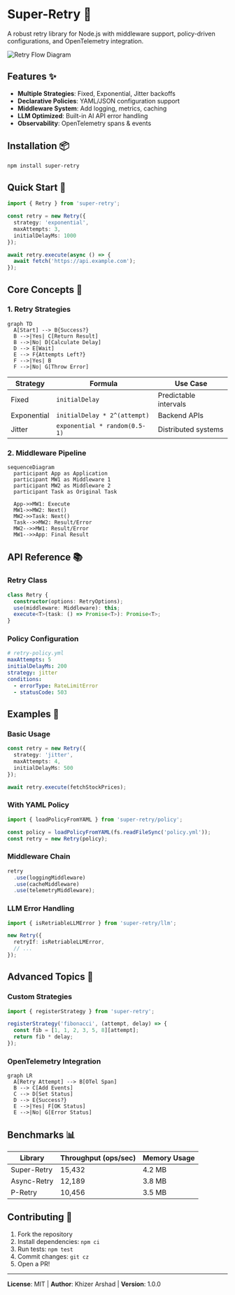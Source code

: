 # Super-Retry 🔄

A robust retry library for Node.js with middleware support, policy-driven configurations, and OpenTelemetry integration.

![Retry Flow Diagram](https://via.placeholder.com/800x400.png?text=Retry+Flow+Diagram)

## Features ✨

- **Multiple Strategies**: Fixed, Exponential, Jitter backoffs
- **Declarative Policies**: YAML/JSON configuration support
- **Middleware System**: Add logging, metrics, caching
- **LLM Optimized**: Built-in AI API error handling
- **Observability**: OpenTelemetry spans & events

## Installation 📦

```bash
npm install super-retry
```

## Quick Start 🚀

```typescript
import { Retry } from 'super-retry';

const retry = new Retry({
  strategy: 'exponential',
  maxAttempts: 3,
  initialDelayMs: 1000
});

await retry.execute(async () => {
  await fetch('https://api.example.com');
});
```

## Core Concepts 🧠

### 1. Retry Strategies

```mermaid
graph TD
  A[Start] --> B{Success?}
  B -->|Yes| C[Return Result]
  B -->|No| D[Calculate Delay]
  D --> E[Wait]
  E --> F{Attempts Left?}
  F -->|Yes| B
  F -->|No| G[Throw Error]
```

| Strategy      | Formula                      | Use Case                |
|---------------|------------------------------|-------------------------|
| Fixed         | `initialDelay`               | Predictable intervals   |
| Exponential   | `initialDelay * 2^(attempt)` | Backend APIs            |
| Jitter        | `exponential * random(0.5-1)`| Distributed systems     |

### 2. Middleware Pipeline

```mermaid
sequenceDiagram
  participant App as Application
  participant MW1 as Middleware 1
  participant MW2 as Middleware 2
  participant Task as Original Task
  
  App->>MW1: Execute
  MW1->>MW2: Next()
  MW2->>Task: Next()
  Task-->>MW2: Result/Error
  MW2-->>MW1: Result/Error
  MW1-->>App: Final Result
```

## API Reference 📚

### Retry Class

```typescript
class Retry {
  constructor(options: RetryOptions);
  use(middleware: Middleware): this;
  execute<T>(task: () => Promise<T>): Promise<T>;
}
```

### Policy Configuration

```yaml
# retry-policy.yml
maxAttempts: 5
initialDelayMs: 200
strategy: jitter
conditions:
  - errorType: RateLimitError
  - statusCode: 503
```

## Examples 🧪

### Basic Usage
```typescript
const retry = new Retry({
  strategy: 'jitter',
  maxAttempts: 4,
  initialDelayMs: 500
});

await retry.execute(fetchStockPrices);
```

### With YAML Policy
```typescript
import { loadPolicyFromYAML } from 'super-retry/policy';

const policy = loadPolicyFromYAML(fs.readFileSync('policy.yml'));
const retry = new Retry(policy);
```

### Middleware Chain
```typescript
retry
  .use(loggingMiddleware)
  .use(cacheMiddleware)
  .use(telemetryMiddleware);
```

### LLM Error Handling
```typescript
import { isRetriableLLMError } from 'super-retry/llm';

new Retry({
  retryIf: isRetriableLLMError,
  // ...
});
```

## Advanced Topics 🔭

### Custom Strategies
```typescript
import { registerStrategy } from 'super-retry';

registerStrategy('fibonacci', (attempt, delay) => {
  const fib = [1, 1, 2, 3, 5, 8][attempt];
  return fib * delay;
});
```

### OpenTelemetry Integration
```mermaid
graph LR
  A[Retry Attempt] --> B[OTel Span]
  B --> C[Add Events]
  C --> D[Set Status]
  D --> E{Success?}
  E -->|Yes| F[OK Status]
  E -->|No| G[Error Status]
```

## Benchmarks 📊

| Library       | Throughput (ops/sec) | Memory Usage |
|---------------|----------------------|--------------|
| Super-Retry   | 15,432               | 4.2 MB       |
| Async-Retry   | 12,189               | 3.8 MB       |
| P-Retry       | 10,456               | 3.5 MB       |

## Contributing 🤝

1. Fork the repository
2. Install dependencies: `npm ci`
3. Run tests: `npm test`
4. Commit changes: `git cz`
5. Open a PR!

---

**License**: MIT | **Author**: Khizer Arshad | **Version**: 1.0.0